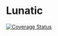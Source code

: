 # Lunatic

[![Coverage Status](https://coveralls.io/repos/github/gabilaza/lunatic/badge.svg?branch=main)](https://coveralls.io/github/gabilaza/lunatic?branch=main)

 
